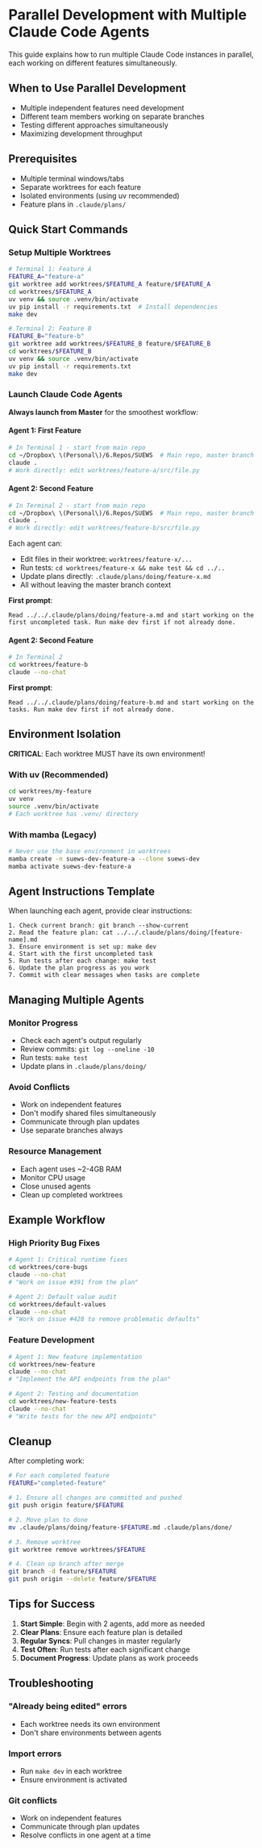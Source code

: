 # Parallel Development with Multiple Claude Code Agents

This guide explains how to run multiple Claude Code instances in parallel, each working on different features simultaneously.

## When to Use Parallel Development

- Multiple independent features need development
- Different team members working on separate branches
- Testing different approaches simultaneously
- Maximizing development throughput

## Prerequisites

- Multiple terminal windows/tabs
- Separate worktrees for each feature
- Isolated environments (using uv recommended)
- Feature plans in `.claude/plans/`

## Quick Start Commands

### Setup Multiple Worktrees

```bash
# Terminal 1: Feature A
FEATURE_A="feature-a"
git worktree add worktrees/$FEATURE_A feature/$FEATURE_A
cd worktrees/$FEATURE_A
uv venv && source .venv/bin/activate
uv pip install -r requirements.txt  # Install dependencies
make dev

# Terminal 2: Feature B
FEATURE_B="feature-b"
git worktree add worktrees/$FEATURE_B feature/$FEATURE_B
cd worktrees/$FEATURE_B
uv venv && source .venv/bin/activate
uv pip install -r requirements.txt
make dev
```

### Launch Claude Code Agents

**Always launch from Master** for the smoothest workflow:

#### Agent 1: First Feature
```bash
# In Terminal 1 - start from main repo
cd ~/Dropbox\ \(Personal\)/6.Repos/SUEWS  # Main repo, master branch
claude .
# Work directly: edit worktrees/feature-a/src/file.py
```

#### Agent 2: Second Feature
```bash
# In Terminal 2 - start from main repo
cd ~/Dropbox\ \(Personal\)/6.Repos/SUEWS  # Main repo, master branch
claude .
# Work directly: edit worktrees/feature-b/src/file.py
```

Each agent can:
- Edit files in their worktree: `worktrees/feature-x/...`
- Run tests: `cd worktrees/feature-x && make test && cd ../..`
- Update plans directly: `.claude/plans/doing/feature-x.md`
- All without leaving the master branch context

**First prompt**: 
```
Read ../../.claude/plans/doing/feature-a.md and start working on the first uncompleted task. Run make dev first if not already done.
```

#### Agent 2: Second Feature
```bash
# In Terminal 2
cd worktrees/feature-b
claude --no-chat
```

**First prompt**:
```
Read ../../.claude/plans/doing/feature-b.md and start working on the tasks. Run make dev first if not already done.
```

## Environment Isolation

**CRITICAL**: Each worktree MUST have its own environment!

### With uv (Recommended)
```bash
cd worktrees/my-feature
uv venv
source .venv/bin/activate
# Each worktree has .venv/ directory
```

### With mamba (Legacy)
```bash
# Never use the base environment in worktrees
mamba create -n suews-dev-feature-a --clone suews-dev
mamba activate suews-dev-feature-a
```

## Agent Instructions Template

When launching each agent, provide clear instructions:

```
1. Check current branch: git branch --show-current
2. Read the feature plan: cat ../../.claude/plans/doing/[feature-name].md
3. Ensure environment is set up: make dev
4. Start with the first uncompleted task
5. Run tests after each change: make test
6. Update the plan progress as you work
7. Commit with clear messages when tasks are complete
```

## Managing Multiple Agents

### Monitor Progress
- Check each agent's output regularly
- Review commits: `git log --oneline -10`
- Run tests: `make test`
- Update plans in `.claude/plans/doing/`

### Avoid Conflicts
- Work on independent features
- Don't modify shared files simultaneously
- Communicate through plan updates
- Use separate branches always

### Resource Management
- Each agent uses ~2-4GB RAM
- Monitor CPU usage
- Close unused agents
- Clean up completed worktrees

## Example Workflow

### High Priority Bug Fixes
```bash
# Agent 1: Critical runtime fixes
cd worktrees/core-bugs
claude --no-chat
# "Work on issue #391 from the plan"

# Agent 2: Default value audit
cd worktrees/default-values
claude --no-chat
# "Work on issue #428 to remove problematic defaults"
```

### Feature Development
```bash
# Agent 1: New feature implementation
cd worktrees/new-feature
claude --no-chat
# "Implement the API endpoints from the plan"

# Agent 2: Testing and documentation
cd worktrees/new-feature-tests
claude --no-chat
# "Write tests for the new API endpoints"
```

## Cleanup

After completing work:

```bash
# For each completed feature
FEATURE="completed-feature"

# 1. Ensure all changes are committed and pushed
git push origin feature/$FEATURE

# 2. Move plan to done
mv .claude/plans/doing/feature-$FEATURE.md .claude/plans/done/

# 3. Remove worktree
git worktree remove worktrees/$FEATURE

# 4. Clean up branch after merge
git branch -d feature/$FEATURE
git push origin --delete feature/$FEATURE
```

## Tips for Success

1. **Start Simple**: Begin with 2 agents, add more as needed
2. **Clear Plans**: Ensure each feature plan is detailed
3. **Regular Syncs**: Pull changes in master regularly
4. **Test Often**: Run tests after each significant change
5. **Document Progress**: Update plans as work proceeds

## Troubleshooting

### "Already being edited" errors
- Each worktree needs its own environment
- Don't share environments between agents

### Import errors
- Run `make dev` in each worktree
- Ensure environment is activated

### Git conflicts
- Work on independent features
- Communicate through plan updates
- Resolve conflicts in one agent at a time